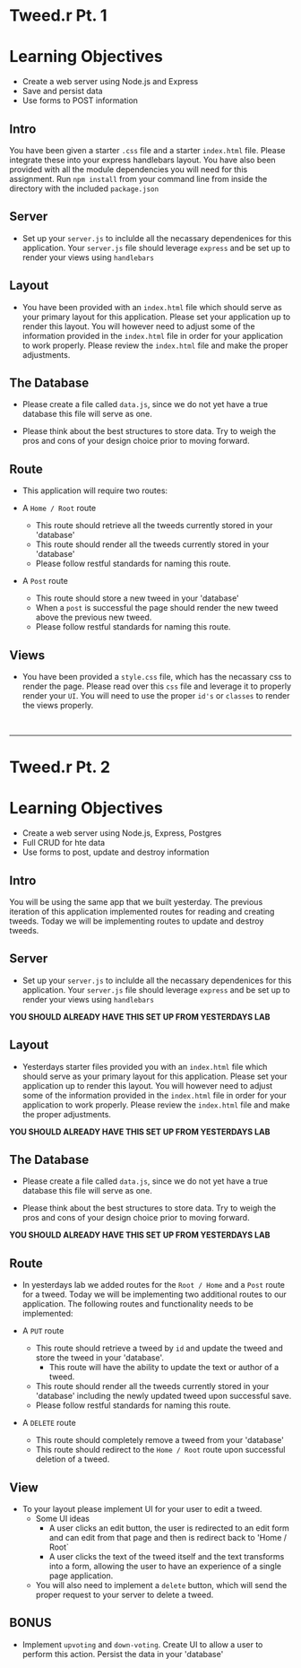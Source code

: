 # Tweed.r Pt. 1

# Learning Objectives

* Create a web server using Node.js and Express
* Save and persist data
* Use forms to POST information

## Intro

You have been given a starter `.css` file and a starter `index.html` file. Please integrate these into your express handlebars layout. You have also been provided with all the module dependencies you will need for this assignment. Run `npm install` from your command line from inside the directory with the included `package.json`

## Server

- Set up your `server.js` to inclulde all the necassary dependenices for this application. Your `server.js` file should leverage `express` and be set up to render your views using `handlebars`

## Layout

- You have been provided with an `index.html` file which should serve as your primary layout for this application. Please set your application up to render this layout. You will however need to adjust some of the information provided in the `index.html` file in order for your application to work properly. Please review the `index.html` file and make the proper adjustments.

## The Database

- Please create a file called `data.js`, since we do not yet have a true database this file will serve as one.

- Please think about the best structures to store data. Try to weigh the pros and cons of your design choice prior to moving forward.

## Route

- This application will require two routes:

- A `Home / Root` route
    - This route should retrieve all the tweeds currently stored in your 'database'
    - This route should render all the tweeds currently stored in your 'database'
    - Please follow restful standards for naming this route.

- A `Post` route
    - This route should store a new tweed in your 'database'
    - When a `post` is successful the page should render the new tweed above the previous new tweed.
    - Please follow restful standards for naming this route.

## Views

- You have been provided a `style.css` file, which has the necassary css to render the page. Please read over this `css` file and leverage it to properly render your `UI`. You will need to use the proper `id's` or `classes` to render the views properly.

<br />

---

# Tweed.r Pt. 2

# Learning Objectives

* Create a web server using Node.js, Express, Postgres 
* Full CRUD for hte data
* Use forms to post, update and destroy information

## Intro

You will be using the same app that we built yesterday. The previous iteration of this application implemented routes for reading and creating tweeds. Today we will be implementing routes to update and destroy tweeds.

## Server

- Set up your `server.js` to inclulde all the necassary dependenices for this application. Your `server.js` file should leverage `express` and be set up to render your views using `handlebars`

**YOU SHOULD ALREADY HAVE THIS SET UP FROM YESTERDAYS LAB**

## Layout

- Yesterdays starter files provided you with an `index.html` file which should serve as your primary layout for this application. Please set your application up to render this layout. You will however need to adjust some of the information provided in the `index.html` file in order for your application to work properly. Please review the `index.html` file and make the proper adjustments.

**YOU SHOULD ALREADY HAVE THIS SET UP FROM YESTERDAYS LAB**

## The Database

- Please create a file called `data.js`, since we do not yet have a true database this file will serve as one.

- Please think about the best structures to store data. Try to weigh the pros and cons of your design choice prior to moving forward.

**YOU SHOULD ALREADY HAVE THIS SET UP FROM YESTERDAYS LAB**

## Route

- In yesterdays lab we added routes for the `Root / Home` and a `Post` route for a tweed. Today we will be implementing two additional routes to our application. The following routes and functionality needs to be implemented:

- A `PUT` route
    - This route should retrieve a tweed by `id` and update the tweed and store the tweed in your 'database'.
        - This route will have the ability to update the text or author of a tweed.
    - This route should render all the tweeds currently stored in your 'database' including the newly updated tweed upon successful save.
    - Please follow restful standards for naming this route.
- A `DELETE` route
    - This route should completely remove a tweed from your 'database'
    - This route should redirect to the `Home / Root` route upon successful deletion of a tweed.

## View

- To your layout please implement UI for your user to edit a tweed.
    - Some UI ideas
        - A user clicks an edit button, the user is redirected to an edit form and can edit from that page and then is redirect back to 'Home / Root`
        - A user clicks the text of the tweed itself and the text transforms into a form, allowing the user to have an experience of a single page application.
    - You will also need to implement a `delete` button, which will send the proper request to your server to delete a tweed.

## BONUS

- Implement `upvoting` and `down-voting`. Create UI to allow a user to perform this action. Persist the data in your 'database'
